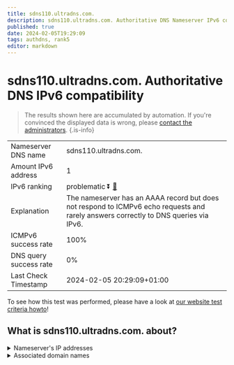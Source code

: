 ```yaml
---
title: sdns110.ultradns.com.
description: sdns110.ultradns.com. Authoritative DNS Nameserver IPv6 compatibility
published: true
date: 2024-02-05T19:29:09
tags: authdns, rank5
editor: markdown
---
```


# sdns110.ultradns.com. Authoritative DNS IPv6 compatibility

> The results shown here are accumulated by automation. If you're convinced the displayed data is wrong, please [contact the administrators](/howto/chat). 
{.is-info}




|   |   |
| - | - |
| Nameserver DNS name | sdns110.ultradns.com.
| Amount IPv6 address | 1
| IPv6 ranking | problematic :arrow_double_down: [🔗](/howto/ranking) |
| Explanation | The nameserver has an AAAA record but does not respond to ICMPv6 echo requests and rarely answers correctly to DNS queries via IPv6. |
| ICMPv6 success rate | 100%|
| DNS query success rate | 0% |
| Last Check Timestamp | 2024-02-05 20:29:09+01:00 |

To see how this test was performed, please have a look at [our website test criteria howto](/howto/testcriteria/authdns)!


## What is sdns110.ultradns.com. about?




<details>
<summary>Nameserver's IP addresses</summary>

2610:a1:1001::6e

</details>



<details>
<summary>Associated domain names</summary>

www.disneyplus.com

</details>
